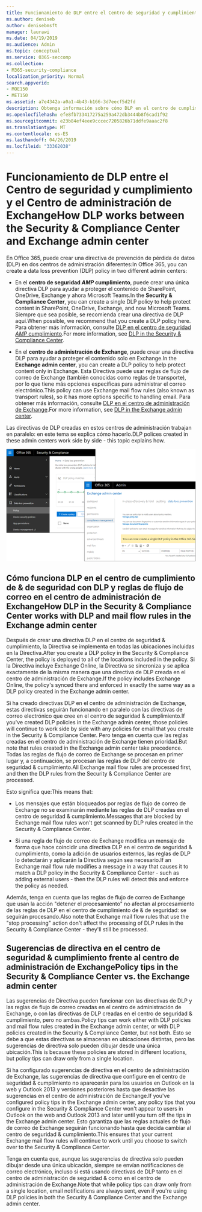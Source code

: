 ```yaml
---
title: Funcionamiento de DLP entre el Centro de seguridad y cumplimiento y el Centro de administración de Exchange
ms.author: deniseb
author: denisebmsft
manager: laurawi
ms.date: 04/19/2019
ms.audience: Admin
ms.topic: conceptual
ms.service: O365-seccomp
ms.collection:
- M365-security-compliance
localization_priority: Normal
search.appverid:
- MOE150
- MET150
ms.assetid: a7e4342a-a0a1-4b43-b166-3d7eecf5d2fd
description: Obtenga información sobre cómo DLP en el centro de cumplimiento de & de seguridad trabaja con DLP y reglas de flujo de correo (reglas de transporte) en el centro de administración de Exchange.
ms.openlocfilehash: efe8fb733417275a259a472db3444b8f6cad1f92
ms.sourcegitcommit: e23b84ef4eee9cccec7205826b71ddfe9aaac2f8
ms.translationtype: MT
ms.contentlocale: es-ES
ms.lasthandoff: 04/26/2019
ms.locfileid: "33362038"
---
```

# <a name="how-dlp-works-between-the-security--compliance-center-and-exchange-admin-center"></a><span data-ttu-id="add70-103">Funcionamiento de DLP entre el Centro de seguridad y cumplimiento y el Centro de administración de Exchange</span><span class="sxs-lookup"><span data-stu-id="add70-103">How DLP works between the Security & Compliance Center and Exchange admin center</span></span>

<span data-ttu-id="add70-104">En Office 365, puede crear una directiva de prevención de pérdida de datos (DLP) en dos centros de administración diferentes:</span><span class="sxs-lookup"><span data-stu-id="add70-104">In Office 365, you can create a data loss prevention (DLP) policy in two different admin centers:</span></span>
  
- <span data-ttu-id="add70-105">En el **centro de seguridad _AMP_ cumplimiento**, puede crear una única directiva DLP para ayudar a proteger el contenido de SharePoint, OneDrive, Exchange y ahora Microsoft Teams.</span><span class="sxs-lookup"><span data-stu-id="add70-105">In the **Security & Compliance Center**, you can create a single DLP policy to help protect content in SharePoint, OneDrive, Exchange, and now Microsoft Teams.</span></span> <span data-ttu-id="add70-106">Siempre que sea posible, se recomienda crear una directiva de DLP aquí.</span><span class="sxs-lookup"><span data-stu-id="add70-106">When possible, we recommend that you create a DLP policy here.</span></span> <span data-ttu-id="add70-107">Para obtener más información, consulte [DLP en el centro de seguridad _AMP_ cumplimiento](data-loss-prevention-policies.md).</span><span class="sxs-lookup"><span data-stu-id="add70-107">For more information, see [DLP in the Security & Compliance Center](data-loss-prevention-policies.md).</span></span>
    
- <span data-ttu-id="add70-108">En el **centro de administración de Exchange**, puede crear una directiva DLP para ayudar a proteger el contenido solo en Exchange.</span><span class="sxs-lookup"><span data-stu-id="add70-108">In the **Exchange admin center**, you can create a DLP policy to help protect content only in Exchange.</span></span> <span data-ttu-id="add70-109">Esta Directiva puede usar reglas de flujo de correo de Exchange (también conocidas como reglas de transporte), por lo que tiene más opciones específicas para administrar el correo electrónico.</span><span class="sxs-lookup"><span data-stu-id="add70-109">This policy can use Exchange mail flow rules (also known as transport rules), so it has more options specific to handling email.</span></span> <span data-ttu-id="add70-110">Para obtener más información, consulte [DLP en el centro de administración de Exchange](https://go.microsoft.com/fwlink/?linkid=852311).</span><span class="sxs-lookup"><span data-stu-id="add70-110">For more information, see [DLP in the Exchange admin center](https://go.microsoft.com/fwlink/?linkid=852311).</span></span>
    
<span data-ttu-id="add70-111">Las directivas de DLP creadas en estos centros de administración trabajan en paralelo: en este tema se explica cómo hacerlo.</span><span class="sxs-lookup"><span data-stu-id="add70-111">DLP polices created in these admin centers work side by side - this topic explains how.</span></span>
  
![Páginas de DLP en el centro de seguridad y cumplimiento y el centro de administración de Exchange](media/d3eaa7e7-3b16-457b-bd9c-26707f7b584f.png)
  
## <a name="how-dlp-in-the-security--compliance-center-works-with-dlp-and-mail-flow-rules-in-the-exchange-admin-center"></a><span data-ttu-id="add70-113">Cómo funciona DLP en el centro de cumplimiento de & de seguridad con DLP y reglas de flujo de correo en el centro de administración de Exchange</span><span class="sxs-lookup"><span data-stu-id="add70-113">How DLP in the Security & Compliance Center works with DLP and mail flow rules in the Exchange admin center</span></span>

<span data-ttu-id="add70-114">Después de crear una directiva DLP en el centro de seguridad & cumplimiento, la Directiva se implementa en todas las ubicaciones incluidas en la Directiva.</span><span class="sxs-lookup"><span data-stu-id="add70-114">After you create a DLP policy in the Security & Compliance Center, the policy is deployed to all of the locations included in the policy.</span></span> <span data-ttu-id="add70-115">Si la Directiva incluye Exchange Online, la Directiva se sincroniza y se aplica exactamente de la misma manera que una directiva de DLP creada en el centro de administración de Exchange.</span><span class="sxs-lookup"><span data-stu-id="add70-115">If the policy includes Exchange Online, the policy's synced there and enforced in exactly the same way as a DLP policy created in the Exchange admin center.</span></span> 
  
<span data-ttu-id="add70-116">Si ha creado directivas DLP en el centro de administración de Exchange, estas directivas seguirán funcionando en paralelo con las directivas de correo electrónico que cree en el centro de seguridad & cumplimiento.</span><span class="sxs-lookup"><span data-stu-id="add70-116">If you've created DLP policies in the Exchange admin center, those policies will continue to work side by side with any policies for email that you create in the Security & Compliance Center.</span></span> <span data-ttu-id="add70-117">Pero tenga en cuenta que las reglas creadas en el centro de administración de Exchange tienen prioridad.</span><span class="sxs-lookup"><span data-stu-id="add70-117">But note that rules created in the Exchange admin center take precedence.</span></span> <span data-ttu-id="add70-118">Todas las reglas de flujo de correo de Exchange se procesan en primer lugar y, a continuación, se procesan las reglas de DLP del centro de seguridad & cumplimiento.</span><span class="sxs-lookup"><span data-stu-id="add70-118">All Exchange mail flow rules are processed first, and then the DLP rules from the Security & Compliance Center are processed.</span></span>
  
<span data-ttu-id="add70-119">Esto significa que:</span><span class="sxs-lookup"><span data-stu-id="add70-119">This means that:</span></span>
  
- <span data-ttu-id="add70-120">Los mensajes que están bloqueados por reglas de flujo de correo de Exchange no se examinarán mediante las reglas de DLP creadas en el centro de seguridad & cumplimiento.</span><span class="sxs-lookup"><span data-stu-id="add70-120">Messages that are blocked by Exchange mail flow rules won't get scanned by DLP rules created in the Security & Compliance Center.</span></span>
    
- <span data-ttu-id="add70-121">Si una regla de flujo de correo de Exchange modifica un mensaje de forma que hace coincidir una directiva DLP en el centro de seguridad & cumplimiento, como la adición de usuarios externos, las reglas de DLP lo detectarán y aplicarán la Directiva según sea necesario.</span><span class="sxs-lookup"><span data-stu-id="add70-121">If an Exchange mail flow rule modifies a message in a way that causes it to match a DLP policy in the Security & Compliance Center - such as adding external users - then the DLP rules will detect this and enforce the policy as needed.</span></span>
    
<span data-ttu-id="add70-122">Además, tenga en cuenta que las reglas de flujo de correo de Exchange que usan la acción "detener el procesamiento" no afectan al procesamiento de las reglas de DLP en el centro de cumplimiento de & de seguridad: se seguirán procesando.</span><span class="sxs-lookup"><span data-stu-id="add70-122">Also note that Exchange mail flow rules that use the "stop processing" action don't affect the processing of DLP rules in the Security & Compliance Center - they'll still be processed.</span></span>
  
## <a name="policy-tips-in-the-security--compliance-center-vs-the-exchange-admin-center"></a><span data-ttu-id="add70-123">Sugerencias de directiva en el centro de seguridad & cumplimiento frente al centro de administración de Exchange</span><span class="sxs-lookup"><span data-stu-id="add70-123">Policy tips in the Security & Compliance Center vs. the Exchange admin center</span></span>

<span data-ttu-id="add70-124">Las sugerencias de Directiva pueden funcionar con las directivas de DLP y las reglas de flujo de correo creadas en el centro de administración de Exchange, o con las directivas de DLP creadas en el centro de seguridad & cumplimiento, pero no ambas.</span><span class="sxs-lookup"><span data-stu-id="add70-124">Policy tips can work either with DLP policies and mail flow rules created in the Exchange admin center, or with DLP policies created in the Security & Compliance Center, but not both.</span></span> <span data-ttu-id="add70-125">Esto se debe a que estas directivas se almacenan en ubicaciones distintas, pero las sugerencias de directiva solo pueden dibujar desde una única ubicación.</span><span class="sxs-lookup"><span data-stu-id="add70-125">This is because these policies are stored in different locations, but policy tips can draw only from a single location.</span></span>
  
<span data-ttu-id="add70-126">Si ha configurado sugerencias de directiva en el centro de administración de Exchange, las sugerencias de directiva que configure en el centro de seguridad & cumplimiento no aparecerán para los usuarios en Outlook en la web y Outlook 2013 y versiones posteriores hasta que desactive las sugerencias en el centro de administración de Exchange.</span><span class="sxs-lookup"><span data-stu-id="add70-126">If you've configured policy tips in the Exchange admin center, any policy tips that you configure in the Security & Compliance Center won't appear to users in Outlook on the web and Outlook 2013 and later until you turn off the tips in the Exchange admin center.</span></span> <span data-ttu-id="add70-127">Esto garantiza que las reglas actuales de flujo de correo de Exchange seguirán funcionando hasta que decida cambiar al centro de seguridad & cumplimiento.</span><span class="sxs-lookup"><span data-stu-id="add70-127">This ensures that your current Exchange mail flow rules will continue to work until you choose to switch over to the Security & Compliance Center.</span></span>
  
<span data-ttu-id="add70-128">Tenga en cuenta que, aunque las sugerencias de directiva solo pueden dibujar desde una única ubicación, siempre se envían notificaciones de correo electrónico, incluso si está usando directivas de DLP tanto en el centro de administración de seguridad & como en el centro de administración de Exchange.</span><span class="sxs-lookup"><span data-stu-id="add70-128">Note that while policy tips can draw only from a single location, email notifications are always sent, even if you're using DLP policies in both the Security & Compliance Center and the Exchange admin center.</span></span>
  

